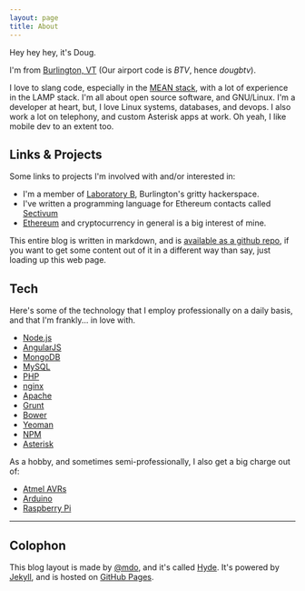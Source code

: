 ```yaml
---
layout: page
title: About
---
```


Hey hey hey, it's Doug.

I'm from [Burlington, VT](http://en.wikipedia.org/wiki/Burlington,_Vermont) (Our airport code is *BTV*, hence *dougbtv*). 

I love to slang code, especially in the [MEAN stack](http://en.wikipedia.org/wiki/MEAN), with a lot of experience in the LAMP stack. I'm all about open source software, and GNU/Linux. I'm a developer at heart, but, I love Linux systems, databases, and devops. I also work a lot on telephony, and custom Asterisk apps at work. Oh yeah, I like mobile dev to an extent too. 

## Links & Projects

Some links to projects I'm involved with and/or interested in:

* I'm a member of [Laboratory B](http://www.laboratoryb.org/), Burlington's gritty hackerspace. 
* I've written a programming language for Ethereum contacts called [Sectivum](http://sectivum.io/)
* [Ethereum](https://www.ethereum.org/) and cryptocurrency in general is a big interest of mine.

This entire blog is written in markdown, and is [available as a github repo](https://github.com/dougbtv/dougbtv.github.io), if you want to get some content out of it in a different way than say, just loading up this web page.


## Tech

Here's some of the technology that I employ professionally on a daily basis, and that I'm frankly... in love with.

* [Node.js](http://nodejs.org/)
* [AngularJS](https://angularjs.org/)
* [MongoDB](http://www.mongodb.org/)
* [MySQL](http://www.mysql.com/)
* [PHP](http://php.net/)
* [nginx](http://nginx.org/)
* [Apache](http://httpd.apache.org/)
* [Grunt](http://gruntjs.com/)
* [Bower](http://bower.io/)
* [Yeoman](http://yeoman.io/)
* [NPM](https://www.npmjs.org/)
* [Asterisk](http://www.asterisk.org/)

As a hobby, and sometimes semi-professionally, I also get a big charge out of:

* [Atmel AVRs](http://www.atmel.com/products/microcontrollers/avr/megaavr.aspx)
* [Arduino](http://www.arduino.cc/)
* [Raspberry Pi](http://www.raspberrypi.org/)

---

## Colophon

This blog layout is made by [@mdo](https://twitter.com/mdo), and it's called [Hyde](http://hyde.getpoole.com). It's powered by [Jekyll](http://jekyllrb.com), and is hosted on [GitHub Pages](https://pages.github.com).
